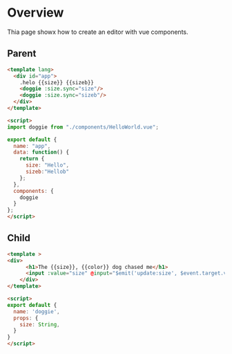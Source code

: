 # Overview 

Thia page showx how to create an editor with vue components.

## Parent

```html
<template lang>
  <div id="app">
    .helo {{size}} {{sizeb}}
    <doggie :size.sync="size"/>
    <doggie :size.sync="sizeb"/>
  </div>
</template>

<script>
import doggie from "./components/HelloWorld.vue";

export default {
  name: "app",
  data: function() {
    return {
      size: "Hello",
      sizeb:"Hellob"
    };
  },
  components: {
    doggie
  }
};
</script>
```

## Child

```html
<template >
<div>
      <h1>The {{size}}, {{color}} dog chased me</h1>
      <input :value="size" @input="$emit('update:size', $event.target.value)" />
    </div>
</template>

<script>
export default {
  name: 'doggie',
  props: {
    size: String,
  }
}
</script>
``` 

